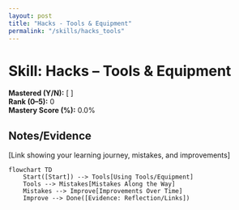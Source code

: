 ```yaml
---
layout: post
title: "Hacks - Tools & Equipment"
permalink: "/skills/hacks_tools"
---
```

# Skill: Hacks – Tools & Equipment

**Mastered (Y/N):** [ ]  
**Rank (0–5):** 0  
**Mastery Score (%):** 0.0%

## Notes/Evidence
[Link showing your learning journey, mistakes, and improvements]

```mermaid
flowchart TD
    Start([Start]) --> Tools[Using Tools/Equipment]
    Tools --> Mistakes[Mistakes Along the Way]
    Mistakes --> Improve[Improvements Over Time]
    Improve --> Done([Evidence: Reflection/Links])

